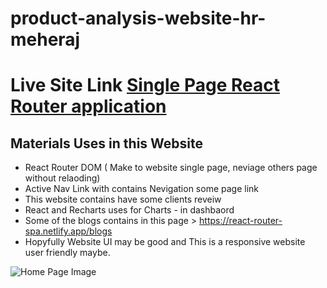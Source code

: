 # product-analysis-website-hr-meheraj
# Live Site Link [Single Page React Router application](https://react-router-spa.netlify.app)

 ## Materials Uses in this Website 
   * React Router DOM ( Make to website single page, neviage others page without relaoding)
   *  Active Nav Link with contains Nevigation some page link
   * This website contains have some clients reveiw 
   * React and Recharts uses for Charts - in dashbaord
   * Some of the blogs contains in this page > https://react-router-spa.netlify.app/blogs
   * Hopyfully Website UI may be good and This is a responsive website user friendly maybe.
    
   ![Home Page Image](https://i.ibb.co/PmG2PyJ/download.png)
